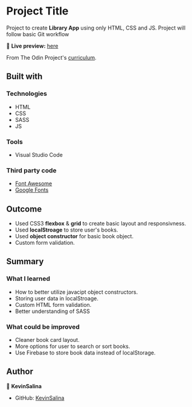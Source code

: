 # Project Title

Project to create **Library App** using only HTML, CSS and JS.
Project will follow basic Git workflow

🔗 **Live preview:** [here](https://kevinsalina.github.io/simple-library-app/)

From The Odin Project's [curriculum](addlink).

## Built with

### Technologies

* HTML
* CSS
* SASS
* JS

### Tools

* Visual Studio Code

### Third party code

* [Font Awesome](https://fontawesome.com/)
* [Google Fonts](https://fonts.google.com/)

## Outcome

* Used CSS3 **flexbox** & **grid** to create basic layout and responsivness.
* Used **localStroage** to store user's books.
* Used **object constructor** for basic book object.
* Custom form validation.

## Summary

### What I learned

* How to better utilize javacipt object constructors.
* Storing user data in localStroage.
* Custom HTML form validation.
* Better understanding of SASS

### What could be improved

* Cleaner book card layout.
* More options for user to search or sort books.
* Use Firebase to store book data instead of localStorage.

## Author

👤 **KevinSalina**
* GitHub: [KevinSalina](https://github.com/KevinSalina)
